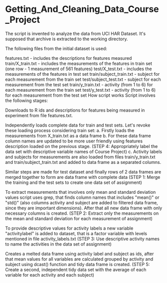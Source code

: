 # Getting_And_Cleaning_Data_Course_Project

The script is invented to analyze the data from UCI HAR Dataset. It's supposed that archive is extracted to the working directory.

The following files from the initial dataset is used:

features.txt - includes the descriptions for features measured
train/X_train.txt - includes the measurements of the features in train set (one row - 1 measurement of 561 features)
test/X_test.txt - includes the measurements of the features in test set
train/subject_train.txt - subject for each measurement from the train set
test/subject_test.txt - subject for each measurement from the test set
train/y_train.txt - activity (from 1 to 6) for each measurement from the train set
test/y_test.txt - activity (from 1 to 6) for each measurement from the test set
How script works
Script involves the following stages:

Downloads to R ids and descriptions for features being measured in experiment from file features.txt.

Independently loads complete data for train and test sets. Let's revoke these loading process considering train set:
a. Firstly loads the measurements from X_train.txt as a data frame
b. For these data frame column names are updated to be more user friendly using features description loaded on the previous stage. (STEP 4: Appropriately label the data set with descriptive variable names of Course Project)
c. Activity labels and subjects for measurements are also loaded from files train/y_train.txt and train/subject_train.txt and added to data frame as a separated columns.

Similar steps are made for test dataset and finally rows of 2 data frames are merged together to form are data frame with complete data (STEP 1: Merge the training and the test sets to create one data set of assignment)

To extract measurements that involves only mean and standard deviation values script uses grep, that finds column names that includes "mean()" or "std()" (also columns activity and subject are added to filtered data frame, since they are important dimensions). After that all new data frame with only necessary columns is created. (STEP 2: Extract only the measurements on the mean and standard deviation for each measurement of assignment)

To provide descriptive values for activity labels a new variable "activitylabel" is added to dataset, that is a factor variable with levels mentioned in file activity_labels.txt (STEP 3: Use descriptive activity names to name the activities in the data set of assignment)

Creates a melted data frame using activity label and subject as ids, after that mean values for all variables are calculated grouped by activity and subject using dcast() function and tidy data frame is created. (STEP 5: Create a second, independent tidy data set with the average of each variable for each activity and each subject)
